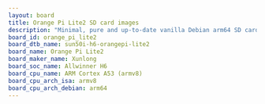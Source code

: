 ```yaml
---
layout: board
title: Orange Pi Lite2 SD card images
description: "Minimal, pure and up-to-date vanilla Debian arm64 SD card images for Orange Pi Lite2 by Xunlong, SoC: Allwinner H6, CPU ISA: armv8"
board_id: orange_pi_lite2
board_dtb_name: sun50i-h6-orangepi-lite2
board_name: Orange Pi Lite2
board_maker_name: Xunlong
board_soc_name: Allwinner H6
board_cpu_name: ARM Cortex A53 (armv8)
board_cpu_arch_isa: armv8
board_cpu_arch_debian: arm64
---
```

